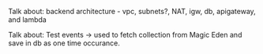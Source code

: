 Talk about: backend architecture - vpc, subnets?, NAT, igw, db, apigateway, and lambda

Talk about: Test events -> used to  fetch collection from Magic Eden and save in db as one time occurance. 

